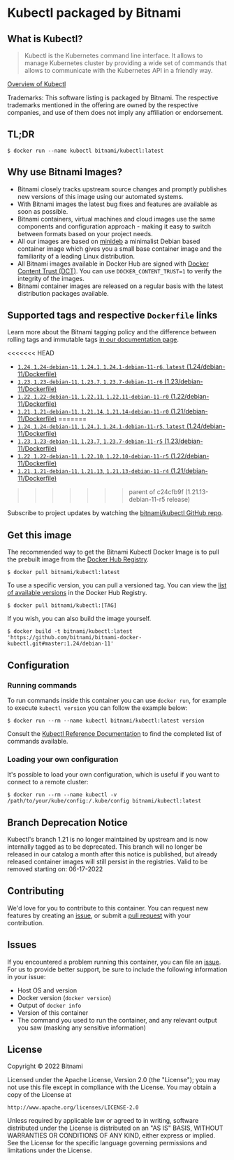 # Kubectl packaged by Bitnami

## What is Kubectl?

> Kubectl is the Kubernetes command line interface. It allows to manage Kubernetes cluster by providing a wide set of commands that allows to communicate with the Kubernetes API in a friendly way.

[Overview of Kubectl](https://github.com/kubernetes/kubectl)

Trademarks: This software listing is packaged by Bitnami. The respective trademarks mentioned in the offering are owned by the respective companies, and use of them does not imply any affiliation or endorsement.

## TL;DR

```console
$ docker run --name kubectl bitnami/kubectl:latest
```

## Why use Bitnami Images?

* Bitnami closely tracks upstream source changes and promptly publishes new versions of this image using our automated systems.
* With Bitnami images the latest bug fixes and features are available as soon as possible.
* Bitnami containers, virtual machines and cloud images use the same components and configuration approach - making it easy to switch between formats based on your project needs.
* All our images are based on [minideb](https://github.com/bitnami/minideb) a minimalist Debian based container image which gives you a small base container image and the familiarity of a leading Linux distribution.
* All Bitnami images available in Docker Hub are signed with [Docker Content Trust (DCT)](https://docs.docker.com/engine/security/trust/content_trust/). You can use `DOCKER_CONTENT_TRUST=1` to verify the integrity of the images.
* Bitnami container images are released on a regular basis with the latest distribution packages available.

## Supported tags and respective `Dockerfile` links

Learn more about the Bitnami tagging policy and the difference between rolling tags and immutable tags [in our documentation page](https://docs.bitnami.com/tutorials/understand-rolling-tags-containers/).


<<<<<<< HEAD
* [`1.24`, `1.24-debian-11`, `1.24.1`, `1.24.1-debian-11-r6`, `latest` (1.24/debian-11/Dockerfile)](https://github.com/bitnami/bitnami-docker-kubectl/blob/1.24.1-debian-11-r6/1.24/debian-11/Dockerfile)
* [`1.23`, `1.23-debian-11`, `1.23.7`, `1.23.7-debian-11-r6` (1.23/debian-11/Dockerfile)](https://github.com/bitnami/bitnami-docker-kubectl/blob/1.23.7-debian-11-r6/1.23/debian-11/Dockerfile)
* [`1.22`, `1.22-debian-11`, `1.22.11`, `1.22.11-debian-11-r0` (1.22/debian-11/Dockerfile)](https://github.com/bitnami/bitnami-docker-kubectl/blob/1.22.11-debian-11-r0/1.22/debian-11/Dockerfile)
* [`1.21`, `1.21-debian-11`, `1.21.14`, `1.21.14-debian-11-r0` (1.21/debian-11/Dockerfile)](https://github.com/bitnami/bitnami-docker-kubectl/blob/1.21.14-debian-11-r0/1.21/debian-11/Dockerfile)
=======
* [`1.24`, `1.24-debian-11`, `1.24.1`, `1.24.1-debian-11-r5`, `latest` (1.24/debian-11/Dockerfile)](https://github.com/bitnami/bitnami-docker-kubectl/blob/1.24.1-debian-11-r5/1.24/debian-11/Dockerfile)
* [`1.23`, `1.23-debian-11`, `1.23.7`, `1.23.7-debian-11-r5` (1.23/debian-11/Dockerfile)](https://github.com/bitnami/bitnami-docker-kubectl/blob/1.23.7-debian-11-r5/1.23/debian-11/Dockerfile)
* [`1.22`, `1.22-debian-11`, `1.22.10`, `1.22.10-debian-11-r5` (1.22/debian-11/Dockerfile)](https://github.com/bitnami/bitnami-docker-kubectl/blob/1.22.10-debian-11-r5/1.22/debian-11/Dockerfile)
* [`1.21`, `1.21-debian-11`, `1.21.13`, `1.21.13-debian-11-r4` (1.21/debian-11/Dockerfile)](https://github.com/bitnami/bitnami-docker-kubectl/blob/1.21.13-debian-11-r4/1.21/debian-11/Dockerfile)
>>>>>>> parent of c24cfb9f (1.21.13-debian-11-r5 release)

Subscribe to project updates by watching the [bitnami/kubectl GitHub repo](https://github.com/bitnami/bitnami-docker-kubectl).

## Get this image

The recommended way to get the Bitnami Kubectl Docker Image is to pull the prebuilt image from the [Docker Hub Registry](https://hub.docker.com/r/bitnami/kubectl).

```console
$ docker pull bitnami/kubectl:latest
```

To use a specific version, you can pull a versioned tag. You can view the [list of available versions](https://hub.docker.com/r/bitnami/kubectl/tags/) in the Docker Hub Registry.

```console
$ docker pull bitnami/kubectl:[TAG]
```

If you wish, you can also build the image yourself.

```console
$ docker build -t bitnami/kubectl:latest 'https://github.com/bitnami/bitnami-docker-kubectl.git#master:1.24/debian-11'
```

## Configuration

### Running commands

To run commands inside this container you can use `docker run`, for example to execute `kubectl version` you can follow the example below:

```console
$ docker run --rm --name kubectl bitnami/kubectl:latest version
```

Consult the [Kubectl Reference Documentation](https://kubernetes.io/docs/reference/generated/kubectl/kubectl-commands) to find the completed list of commands available.

### Loading your own configuration

It's possible to load your own configuration, which is useful if you want to connect to a remote cluster:

```console
$ docker run --rm --name kubectl -v /path/to/your/kube/config:/.kube/config bitnami/kubectl:latest
```

## Branch Deprecation Notice

Kubectl's branch 1.21 is no longer maintained by upstream and is now internally tagged as to be deprecated. This branch will no longer be released in our catalog a month after this notice is published, but already released container images will still persist in the registries. Valid to be removed starting on: 06-17-2022

## Contributing

We'd love for you to contribute to this container. You can request new features by creating an [issue](https://github.com/bitnami/bitnami-docker-kubectl/issues), or submit a [pull request](https://github.com/bitnami/bitnami-docker-kubectl/pulls) with your contribution.

## Issues

If you encountered a problem running this container, you can file an [issue](https://github.com/bitnami/bitnami-docker-kubectl/issues/new). For us to provide better support, be sure to include the following information in your issue:

- Host OS and version
- Docker version (`docker version`)
- Output of `docker info`
- Version of this container
- The command you used to run the container, and any relevant output you saw (masking any sensitive information)

## License

Copyright &copy; 2022 Bitnami

Licensed under the Apache License, Version 2.0 (the "License");
you may not use this file except in compliance with the License.
You may obtain a copy of the License at

    http://www.apache.org/licenses/LICENSE-2.0

Unless required by applicable law or agreed to in writing, software
distributed under the License is distributed on an "AS IS" BASIS,
WITHOUT WARRANTIES OR CONDITIONS OF ANY KIND, either express or implied.
See the License for the specific language governing permissions and
limitations under the License.
